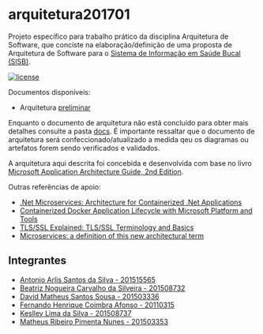 # arquitetura201701

Projeto específico para trabalho prático da disciplina Arquitetura de Software, que conciste na elaboração/definição de uma proposta de Arquitetura de Software para o [Sistema de Informação em Saúde Bucal (SISB)](https://github.com/kyriosdata/sisb).

[![license](https://img.shields.io/github/license/matheuspiment/arquitetura201701.svg)](https://github.com/matheuspiment/arquitetura201701/blob/master/LICENSE)

Documentos disponíveis:

* Arquitetura [preliminar](https://github.com/matheuspiment/arquitetura201701/blob/master/docs/sisb-arquitetura.md) 

Enquanto o documento de arquitetura não está concluído para obter mais detalhes consulte a pasta [docs](https://github.com/matheuspiment/arquitetura201701/tree/master/docs). É importante ressaltar que o documento de arquitetura será confeccionado/atualizado a medida qeu os diagramas ou artefatos forem sendo verificados e validados.

A arquitetura aqui descrita foi concebida e desenvolvida com base no livro [Microsoft Application Architecture Guide, 2nd Edition](https://msdn.microsoft.com/en-us/library/ff650706.aspx.).

Outras referências de apoio:

* [.Net Microservices: Architecture for Containerized .Net Applications](https://aka.ms/microservicesebook)
* [Containerized Docker Application Lifecycle with Microsoft Platform and Tools](https://aka.ms/DockerLifeCycleeBook)
* [TLS/SSL Explained: TLS/SSL Terminology and Basics](https://dzone.com/articles/tlsssl-terminology-and-basics?edition=298023&utm_source=weekly%20digest&utm_medium=email&utm_campaign=wd%202017-05-10)
* [Microservices: a definition of this new architectural term](https://martinfowler.com/articles/microservices.html)

## Integrantes

- [Antonio Arlis Santos da Silva - 201515565](https://github.com/antlisufg)
- [Beatriz Nogueira Carvalho da Silveira - 201508732](https://github.com/BeatrizN) 
- [David Matheus Santos Sousa - 201503336](https://github.com/MSSDavid)
- [Fernando Henrique Coimbra Afonso - 20110315](https://github.com/goias5)
- [Keslley Lima da Silva - 201508737](https://github.com/keslleylima) 
- [Matheus Ribeiro Pimenta Nunes - 201503353](https://github.com/matheuspiment)
